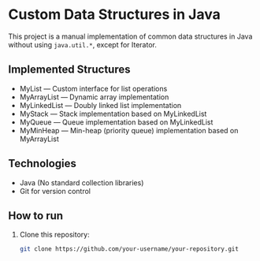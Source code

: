 # Custom Data Structures in Java

This project is a manual implementation of common data structures in Java without using `java.util.*`, except for Iterator.

## Implemented Structures

- MyList<T> — Custom interface for list operations
- MyArrayList<T> — Dynamic array implementation
- MyLinkedList<T> — Doubly linked list implementation
- MyStack<T> — Stack implementation based on MyLinkedList
- MyQueue<T> — Queue implementation based on MyLinkedList
- MyMinHeap — Min-heap (priority queue) implementation based on MyArrayList

## Technologies
- Java (No standard collection libraries)
- Git for version control

## How to run

1. Clone this repository:
   ```bash
   git clone https://github.com/your-username/your-repository.git
